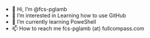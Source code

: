 - 👋 Hi, I’m @fcs-pglamb
- 👀 I’m interested in Learning how to use GitHub
- 🌱 I’m currently learning PoweShell
- 📫 How to reach me fcs-pglamb (at) fullcompass.com

<!---
fcs-pglamb/fcs-pglamb is a ✨ special ✨ repository because its `README.md` (this file) appears on your GitHub profile.
You can click the Preview link to take a look at your changes.
--->

